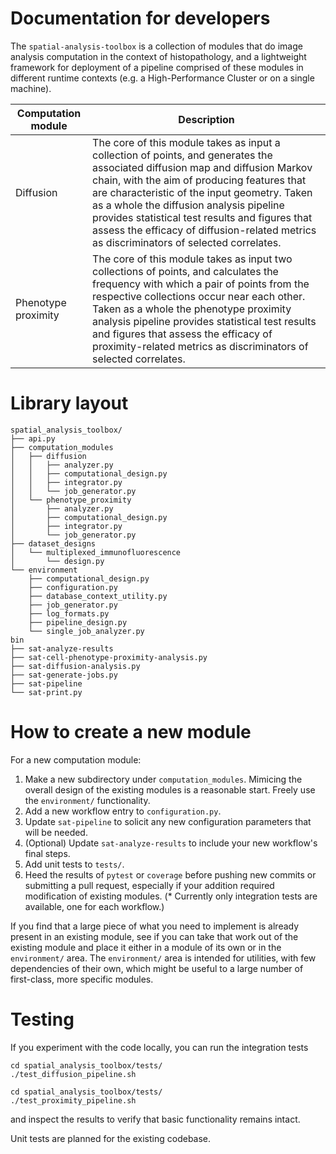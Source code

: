 # Documentation for developers

The `spatial-analysis-toolbox` is a collection of modules that do image analysis computation in the context of histopathology, and a lightweight framework for deployment of a pipeline comprised of these modules in different runtime contexts (e.g. a High-Performance Cluster or on a single machine).

|Computation module|Description|
|------------------|-----------|
|Diffusion|The core of this module takes as input a collection of points, and generates the associated diffusion map and diffusion Markov chain, with the aim of producing features that are characteristic of the input geometry. Taken as a whole the diffusion analysis pipeline provides statistical test results and figures that assess the efficacy of diffusion-related metrics as discriminators of selected correlates.|
|Phenotype proximity|The core of this module takes as input two collections of points, and calculates the frequency with which a pair of points from the respective collections occur near each other. Taken as a whole the phenotype proximity analysis pipeline provides statistical test results and figures that assess the efficacy of proximity-related metrics as discriminators of selected correlates.|

# Library layout

```
spatial_analysis_toolbox/
├── api.py
├── computation_modules
│   ├── diffusion
│   │   ├── analyzer.py
│   │   ├── computational_design.py
│   │   ├── integrator.py
│   │   └── job_generator.py
│   └── phenotype_proximity
│       ├── analyzer.py
│       ├── computational_design.py
│       ├── integrator.py
│       └── job_generator.py
├── dataset_designs
│   └── multiplexed_immunofluorescence
│       └── design.py
└── environment
    ├── computational_design.py
    ├── configuration.py
    ├── database_context_utility.py
    ├── job_generator.py
    ├── log_formats.py
    ├── pipeline_design.py
    └── single_job_analyzer.py
bin
├── sat-analyze-results
├── sat-cell-phenotype-proximity-analysis.py
├── sat-diffusion-analysis.py
├── sat-generate-jobs.py
├── sat-pipeline
└── sat-print.py
```

# How to create a new module

For a new computation module:
  1. Make a new subdirectory under `computation_modules`. Mimicing the overall design of the existing modules is a reasonable start. Freely use the `environment/` functionality.
  2. Add a new workflow entry to `configuration.py`.
  3. Update `sat-pipeline` to solicit any new configuration parameters that will be needed.
  4. (Optional) Update `sat-analyze-results` to include your new workflow's final steps.
  5. Add unit tests to `tests/`.
  6. Heed the results of `pytest` or `coverage` before pushing new commits or submitting a pull request, especially if your addition required modification of existing modules. (\* Currently only integration tests are available, one for each workflow.)

If you find that a large piece of what you need to implement is already present in an existing module, see if you can take that work out of the existing module and place it either in a module of its own or in the `environment/` area. The `environment/` area is intended for utilities, with few dependencies of their own, which might be useful to a large number of first-class, more specific modules.


# Testing

If you experiment with the code locally, you can run the integration tests

```
cd spatial_analysis_toolbox/tests/
./test_diffusion_pipeline.sh
```

```
cd spatial_analysis_toolbox/tests/
./test_proximity_pipeline.sh
```

and inspect the results to verify that basic functionality remains intact.

Unit tests are planned for the existing codebase.
